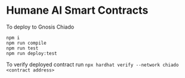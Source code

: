 # Humane AI Smart Contracts

To deploy to Gnosis Chiado

```
npm i
npm run compile
npm run test
npm run deploy:test
```

To verify deployed contract run `npx hardhat verify --network chiado <contract address>`
